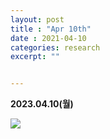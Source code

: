 ```yaml
---
layout: post
title : "Apr 10th"
date : 2021-04-10
categories: research
excerpt: ""


---
```




**2023.04.10(월)**

![](https://jinhong-park.github.io/journal2/images/2023-04-10-lunch.png)


